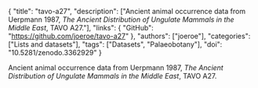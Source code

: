 {
  "title": "tavo-a27",
  "description": ["Ancient animal occurrence data from Uerpmann 1987, *The Ancient Distribution of Ungulate Mammals in the Middle East*, TAVO A27."],
  "links": {
    "GitHub": "https://github.com/joeroe/tavo-a27"
  },
  "authors": ["joeroe"],
  "categories": ["Lists and datasets"],
  "tags": ["Datasets", "Palaeobotany"],
  "doi": "10.5281/zenodo.3362929"
}

<!-- Generated by csv2md.R – do not edit by hand -->

Ancient animal occurrence data from Uerpmann 1987, *The Ancient Distribution of Ungulate Mammals in the Middle East*, TAVO A27.